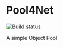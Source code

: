 # Pool4Net
[![Build status](https://img.shields.io/travis/FarzanHajian/Pool4Net.svg)](https://travis-ci.org/FarzanHajian/Pool4Net)

A simple Object Pool
